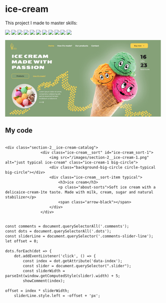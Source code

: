 # ice-cream

This project I made to master skills:

![](https://img.shields.io/badge/-HTML-7FFF00)
![](https://img.shields.io/badge/-CSS-FFFF00)
![](https://img.shields.io/badge/-SVG-FF00FF)
![](https://img.shields.io/badge/-popups-FFA500)
![](https://img.shields.io/badge/-positions-FB6D3A)
![](https://img.shields.io/badge/-slider-FFFF00)
![](https://img.shields.io/badge/-background%20layers-FB6D3A)
![](https://img.shields.io/badge/-java%20Script-FF00FF)
![](https://img.shields.io/badge/-media%20queries-DC143C)
![](https://img.shields.io/badge/-maps%20and%20videos%20in%20HTML-FB6D3A)
![](https://img.shields.io/badge/-Flexbox-FFFF00)


![screenshot](/Screenshot_ice-cream.jpg)

## My code

```

<div class="section-2__ice-cream-catalog">
                <div class="ice-cream__sort" id="ice-cream_sort-1">
                    <img src="/images/section-2__ice-cream-1.png" alt="just typical ice-cream" class="ice-cream-1 big-circle">
                    <div class="background-big-circle circle-typical big-circle"></div>
                    <div class="ice-cream__sort-item typical">
                        <h3>ice cream</h3>
                        <p class="about-sorts">Soft ice cream with a delicaice-cream-1te taste. Made with milk, cream, sugar and natural stabilizer</p>
                        <span class="arrow-black"></span>
                    </div>
                </div>

```

```

const comments = document.querySelectorAll('.comments');
const dots = document.querySelectorAll('.dots');
const sliderLine = document.querySelector('.comments-slider-line');
let offset = 0;

dots.forEach(dot => {
    dot.addEventListener('click', () => {
        const index = dot.getAttribute('data-index');
        const slider = document.querySelector(".slider");
        const sliderWidth = parseInt(window.getComputedStyle(slider).width) + 5;
        showComment(index);
    
offset = index * sliderWidth;
    sliderLine.style.left = -offset + 'px';

```
